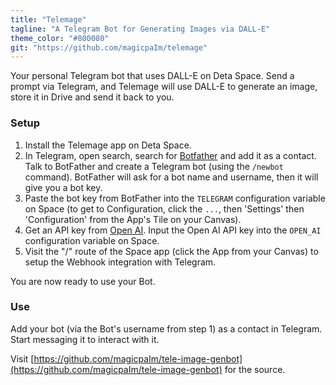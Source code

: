 ```yaml
---
title: "Telemage"
tagline: "A Telegram Bot for Generating Images via DALL-E"
theme_color: "#800080"
git: "https://github.com/magicpaIm/telemage"
---
```


Your personal Telegram bot that uses DALL-E on Deta Space. Send a prompt via Telegram, and Telemage will use DALL-E to generate an image, store it in Drive and send it back to you.

### Setup

1. Install the Telemage app on Deta Space.
2. In Telegram, open search, search for [Botfather](https://t.me/botfather) and add it as a contact. Talk to BotFather and create a Telegram bot (using the  `/newbot` command). BotFather will ask for a bot name and username, then it will give you a bot key.
3. Paste the bot key from BotFather into the `TELEGRAM` configuration variable on Space (to get to Configuration, click the `...`, then 'Settings' then 'Configuration' from the App's Tile on your Canvas).
4. Get an API key from [Open AI](https://beta.openai.com/account/api-keys). Input the Open AI API key into the `OPEN_AI` configuration variable on Space.
5. Visit the "/" route of the Space app (click the App from your Canvas) to setup the Webhook integration with Telegram.

You are now ready to use your Bot.

### Use

Add your bot (via the Bot's username from step 1) as a contact in Telegram. Start messaging it to interact with it. 

Visit [https://github.com/magicpaIm/tele-image-genbot](https://github.com/magicpaIm/tele-image-genbot) for the source.